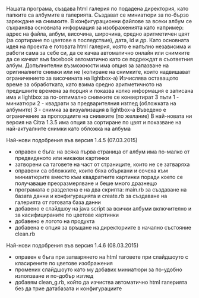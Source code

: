 Нашата програма, създава html галерия по подадена директория, като папките са албумите в галерията. Създават се миниатюри за по-бързо зареждане на снимките. В конфигурационни файлове за всеки албум се съхранява основната информация за изображенията като например: адрес на файла, албум, височина, широчина, средно аритметичен цвят (за сортиране по цветове в последствие), дата, id и др. Като основната идея на проекта е готовата html галерия, която е напълно независима и работи сама за себе си, да се качва автоматично онлайн или снимките да се качват във facebook автоматично като се подреждат в съответния албум. Допълнителни възможности има опция за запазване на оригиналните снимки или не (копиране на снимките, които надвишават ограничението за височината на lightbox-а) Изчислява оставащото време за обработката, като взима средно аритметичното на предишните времена за порция и показва колко информация е записана има и lightbox за по-оптимално снимките се конвертират 3 пъти 1 - миниатюри 2 - квадрати за предварителния изглед (обложката на албумите) 3 - снимка за визуализация в lightbox-а Въведено е ограничение за пропорциите на снимките (по желание) В най-новата ни версия на Citra 1.3.5 има опция за сортиране по цвят и показване на най-актуалните снимки като обложка на албума

Най-нови подобрения във версия 1.4.5 (07.03.2015)
- оправен е бъга: на всяка първа страница от албум има по-малко от предвиденото или никакви картинки
- затворени са таговете на част от страниците, които не се затваряха
- оправени са обложките, които бяха объркани и сочеха към миниатюрите вместо към квадратните картинки поради което се получаваше преоразмеряване и беше много дразнещо
- програмата е разделена е на два скрипта: main.rb за създаване на базата данни и конфигурацията и create.rb за създаване на галерията от готовата база данни
- добавено е слайдшоу на java script за всички албуми включително и за касифицираните по цветове картинки
- добавено е логото на продукта
- добавена е опция за връщане на директориите в начално състояние clean.rb

Най-нови подобрения във версия 1.4.6 (08.03.2015)
- оправен е бъга при затварянето на html таговете при слайдшоуто с класирените по цветове изображения
- промених слайдшоуто като му добавих миниатюри за по-удобно използване и по-добър изглед
- добавям clean_g.rb, който да изчиства автоматично html галерията без да трие датабазата и конфигурациите
